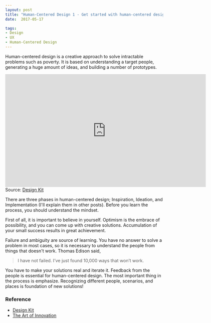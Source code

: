 ```yaml
---
layout: post
title: "Human-Centered Design 1 - Get started with human-centered design"
date:  2017-05-17

tags:
- Design
- UX
- Human-Centered Design
---
```


Human-centered design is a creative approach to solve intractable problems such as poverty. It is based on understanding a target people, generating a huge amount of ideas, and building a number of prototypes.

<div class="video">
    <iframe src="https://player.vimeo.com/video/106505300?title=0&byline=0&portrait=0" width="640" height="360" frameborder="0" webkitallowfullscreen mozallowfullscreen allowfullscreen></iframe>
</div>
<div class="source">Source: <a href="http://www.designkit.org/">Design Kit</a></div>

There are three phases in human-centered design; Inspiration, Ideation, and Implementation (I'll explain them in other posts). Before you learn the process, you should understand the mindset.

First of all, it is important to believe in yourself. Optimism is the embrace of possibility, and you can come up with creative solutions. Accumulation of your small success results in great achievement.

Failure and ambiguity are source of learning. You have no answer to solve a problem in most cases, so it is necessary to understand the people from things that doesn't work. Thomas Edison said,

> I have not failed. I’ve just found 10,000 ways that won’t work.

You have to make your solutions real and iterate it. Feedback from the people is essential for human-centered design. The most important thing in the process is emphasize. Recognizing different people, scenarios, and places is foundation of new solutions!

### Reference

<div class="list">
  <ul>
    <li><a href="http://www.designkit.org/">Design Kit</a></li>
    <li><a href="https://www.amazon.com/gp/product/B000S1LAUA/ref=as_li_tl?ie=UTF8&tag=schwalbe02-20&camp=1789&creative=9325&linkCode=as2&creativeASIN=B000S1LAUA&linkId=dde64f0e8246e22234becac66f7fca2a">The Art of Innovation</a></li>
 </ul>
</div>
